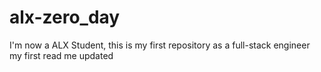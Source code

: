 # alx-zero_day
I'm now a ALX Student, this is my first repository as a full-stack engineer
my first read me updated
